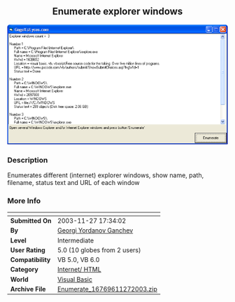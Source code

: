 ﻿<div align="center">

## Enumerate explorer windows

<img src="PIC200311271733514569.gif">
</div>

### Description

Enumerates different (internet) explorer windows, show name, path, filename, status text and URL of each window
 
### More Info
 


<span>             |<span>
---                |---
**Submitted On**   |2003-11-27 17:34:02
**By**             |[Georgi Yordanov Ganchev](https://github.com/Planet-Source-Code/PSCIndex/blob/master/ByAuthor/georgi-yordanov-ganchev.md)
**Level**          |Intermediate
**User Rating**    |5.0 (10 globes from 2 users)
**Compatibility**  |VB 5\.0, VB 6\.0
**Category**       |[Internet/ HTML](https://github.com/Planet-Source-Code/PSCIndex/blob/master/ByCategory/internet-html__1-34.md)
**World**          |[Visual Basic](https://github.com/Planet-Source-Code/PSCIndex/blob/master/ByWorld/visual-basic.md)
**Archive File**   |[Enumerate\_16769611272003\.zip](https://github.com/Planet-Source-Code/georgi-yordanov-ganchev-enumerate-explorer-windows__1-50156/archive/master.zip)









